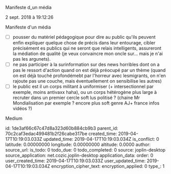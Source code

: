 Manifeste
d_un
média

2 sept. 2018 à 19:12:26

Manifeste d\'un média

-   ☐ pousser du matériel pédagogique pour dire au public qu\'ils
    peuvent enfin expliquer quelque chose de précis dans leur entourage,
    cibler précisément es publics qui ne seront que relais intelligents,
    assureront la médiation de qualité (je veux convaincre mon oncle
    sur\... mais je n\'ai pas les argunets).
-   ☐ ne pas participer à la surinformation sur des news horribles dont
    on a pas le ressort d\'action quand on est déjà préocupé par un
    thème (quand on est déjà touché profondémebt par l\'horreur avec
    lesmigrants, on n\'en rajoute pas une couche, mais éventuellement on
    sensibilise les autres)
-   ☐ le public est il un corps militant à uniformiser (+
    intersectionnel par exemple, moins antivaxx haha), ou un corps
    hétérogène plus large à recruter dans un premier cercle soft lus
    politisé ? (chaine Mr Mondialisation par exemple ? encore plus soft
    genre AJ+ france infos vidéos ?)

Medium


id: 1de3af66c67c47d8a323d60b884cb9b3
parent_id: 70c2caf3edac499481b2f26cabe317be
created_time: 2019-04-17T10:19:03.033Z
updated_time: 2019-04-17T10:19:03.034Z
is_conflict: 0
latitude: 0.00000000
longitude: 0.00000000
altitude: 0.0000
author: 
source_url: 
is_todo: 0
todo_due: 0
todo_completed: 0
source: joplin-desktop
source_application: net.cozic.joplin-desktop
application_data: 
order: 0
user_created_time: 2019-04-17T10:19:03.033Z
user_updated_time: 2019-04-17T10:19:03.034Z
encryption_cipher_text: 
encryption_applied: 0
type_: 1